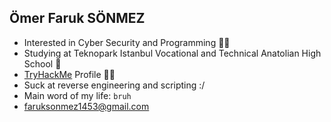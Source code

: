 ## Ömer Faruk SÖNMEZ


- Interested in Cyber Security and Programming 👩‍💻
- Studying at Teknopark Istanbul Vocational and Technical Anatolian High School 🏫
- [TryHackMe](https://tryhackme.com/p/omer1453) Profile 🐱‍💻
- Suck at reverse engineering and scripting :/
- Main word of my life: ``bruh``
- [faruksonmez1453@gmail.com](mailto:faruksonmez1453@gmail.com)
